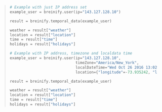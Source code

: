 > ```python
> # Example with just IP address set 
> example_user = breinify.user(ip="143.127.128.10")
> 
> result = breinify.temporal_data(example_user)
> 
> weather = result["weather"]
> location = result["location"]
> time = result["time"]
> holidays = result["holidays"]
>
> # Example with IP address, timezone and localdata time 
> example_user = breinify.user(ip="143.127.128.10",
>                              timeZone="America/New_York",
>                              localDateTime="Wed Oct 26 2016 13:02:06 GMT-0700 (EDT)",
>                              location={"longitude"=-73.935242, "latitude"=40.730610})
> 
> result = breinify.temporal_data(example_user)
> 
> weather = result["weather"]
> location = result["location"]
> time = result["time"]
> holidays = result["holidays"]
> ```
